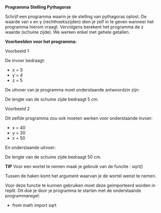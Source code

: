 **Programma Stelling Pythagoras**

Schrijf een programma waarin je de stelling van pythagoras oplost. De waarde van x en y (rechthoekszijden) dien je zelf in te geven wanneer het programma hierom vraagt. Vervolgens berekent het programma de z waarde (schuine zijde). We werken enkel met gehele getallen. 

**Voorbeelden voor het programma:**

Voorbeeld 1 

De invoer bedraagt: 

* x = 3 
* y = 4 
* z = 5

De uitvoer van je programma moet onderstaande antwoordzin zijn: 

De lengte van de schuine zijde bedraagt 5 cm.

Voorbeeld 2 

Dit zelfde programma zou ook moeten werken voor onderstaande invoer:

* x = 40
* y = 30
* z = 50

En onderstaande uitvoer: 

De lengte van de schuine zijde bedraagt 50 cm.

**TIP**
Voor een wortel te nemen maak je gebruik van de functie : sqrt()

Tussen de haken komt het argument waarvan je de wortel wenst te nemen.

Voor deze functie te kunnen gebruiken moet deze geimporteerd worden in replit. Dit doe je door je programma te starten met de onderstaande programmaregel:

* from math import sqrt



